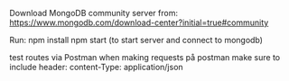 Download MongoDB community server from: https://www.mongodb.com/download-center?initial=true#community

Run:
npm install
npm start (to start server and connect to mongodb)

test routes via Postman
when making requests på postman make sure to include header: content-Type: application/json
